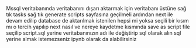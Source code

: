 Mssql veritabanında veritabanını dışarı aktarmak için veritabanı üstüne sağ tık tasks sağ tık generate scripts sayfasına geçilmeli ardından next ile devam edilip database de aktarılmak istenilen hepsi mi yoksa seçili bir kısım mı o tercih yapılıp next nasıl ve nereye kaydetme kısmında save as script file seçilip script.sql yerine veritabanınızın adı ile değiştirip sql olarak alın sql yerine almak istemezseniz ipynb olarak da alabilirsiniz
